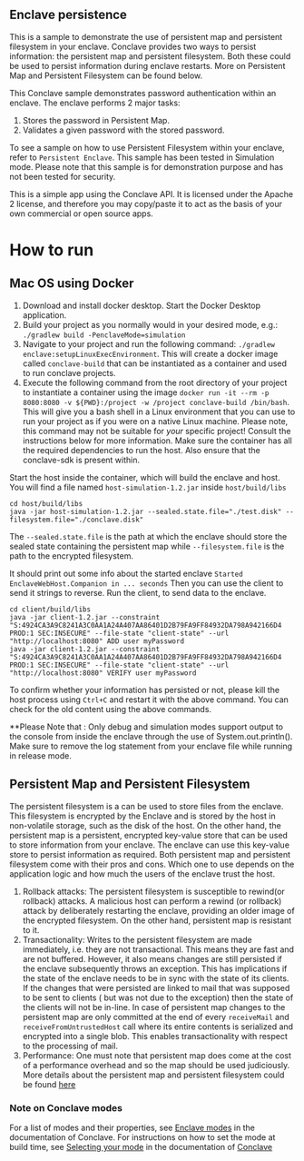 ## Enclave persistence

This is a sample to demonstrate the use of persistent map and persistent filesystem in your enclave. Conclave provides
two ways to persist information: the persistent map and persistent filesystem. Both these could be used to persist
information during enclave restarts. More on Persistent Map and Persistent Filesystem can be found below.

This Conclave sample demonstrates password authentication within an enclave. The enclave performs 2 major tasks:

1. Stores the password in Persistent Map.
2. Validates a given password with the stored password.

To see a sample on how to use Persistent Filesystem within your enclave, refer to `Persistent Enclave`. This sample has
been tested in Simulation mode. Please note that this sample is for demonstration purpose and has not been tested for
security.

This is a simple app using the Conclave API. It is licensed under the Apache 2 license, and therefore you may copy/paste
it to act as the basis of your own commercial or open source apps.

# How to run

## Mac OS using Docker

1. Download and install docker desktop. Start the Docker Desktop application.
2. Build your project as you normally would in your desired mode, e.g.: `./gradlew build -PenclaveMode=simulation`
3. Navigate to your project and run the following command: `./gradlew enclave:setupLinuxExecEnvironment`. This will
   create a docker image called `conclave-build` that can be instantiated as a container and used to run conclave
   projects.
4. Execute the following command from the root directory of your project to instantiate a container using the image
   `docker run -it --rm -p 8080:8080 -v ${PWD}:/project -w /project conclave-build /bin/bash`. This will give you a bash
   shell in a Linux environment that you can use to run your project as if you were on a native Linux machine. Please
   note, this command may not be suitable for _your_ specific project! Consult the instructions below for more
   information. Make sure the container has all the required dependencies to run the host. Also ensure that the
   conclave-sdk is present within.

Start the host inside the container, which will build the enclave and host. You will find a file named
`host-simulation-1.2.jar` inside `host/build/libs`

```
cd host/build/libs
java -jar host-simulation-1.2.jar --sealed.state.file="./test.disk" --filesystem.file="./conclave.disk"
```

The `--sealed.state.file` is the path at which the enclave should store the sealed state containing the persistent map
while `--filesystem.file` is the path to the encrypted filesystem.

It should print out some info about the started enclave `Started EnclaveWebHost.Companion in ... seconds` Then you can
use the client to send it strings to reverse. Run the client, to send data to the enclave.

```
cd client/build/libs
java -jar client-1.2.jar --constraint "S:4924CA3A9C8241A3C0AA1A24A407AA86401D2B79FA9FF84932DA798A942166D4 PROD:1 SEC:INSECURE" --file-state "client-state" --url "http://localhost:8080" ADD user myPassword
java -jar client-1.2.jar --constraint "S:4924CA3A9C8241A3C0AA1A24A407AA86401D2B79FA9FF84932DA798A942166D4 PROD:1 SEC:INSECURE" --file-state "client-state" --url "http://localhost:8080" VERIFY user myPassword

```

To confirm whether your information has persisted or not, please kill the host process using `Ctrl+C` and restart it
with the above command. You can check for the old content using the above commands.

**Please Note that : Only debug and simulation modes support output to the console from inside the enclave through the
use of System.out.println(). Make sure to remove the log statement from your enclave file while running in release mode.

## Persistent Map and Persistent Filesystem

The persistent filesystem is a can be used to store files from the enclave. This filesystem is encrypted by the Enclave
and is stored by the host in non-volatile storage, such as the disk of the host. On the other hand, the persistent map
is a persistent, encrypted key-value store that can be used to store information from your enclave. The enclave can use
this key-value store to persist information as required. Both persistent map and persistent filesystem come with their
pros and cons. Which one to use depends on the application logic and how much the users of the enclave trust the host.

1. Rollback attacks: The persistent filesystem is susceptible to rewind(or rollback) attacks. A malicious host can
   perform a rewind (or rollback) attack by deliberately restarting the enclave, providing an older image of the
   encrypted filesystem. On the other hand, persistent map is resistant to it.
2. Transactionality: Writes to the persistent filesystem are made immediately, i.e. they are not transactional. This
   means they are fast and are not buffered. However, it also means changes are still persisted if the enclave
   subsequently throws an exception. This has implications if the state of the enclave needs to be in sync with the
   state of its clients. If the changes that were persisted are linked to mail that was supposed to be sent to clients (
   but was not due to the exception) then the state of the clients will not be in-line. In case of persistent map
   changes to the persistent map are only committed at the end of every `receiveMail` and
   `receiveFromUntrustedHost` call where its entire contents is serialized and encrypted into a single blob. This
   enables transactionality with respect to the processing of mail.
3. Performance: One must note that persistent map does come at the cost of a performance overhead and so the map should
   be used judiciously. More details about the persistent map and persistent filesystem could be
   found [here](https://docs.conclave.net/persistence.html#conclave-filesystems)

### Note on Conclave modes

For a list of modes and their properties, see [Enclave modes](https://docs.conclave.net/tutorial.html#enclave-modes) in
the documentation of Conclave. For instructions on how to set the mode at build time,
see [Selecting your mode](https://docs.conclave.net/tutorial.html#selecting-your-mode) in the documentation
of [Conclave](https://docs.conclave.net/)
